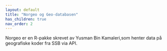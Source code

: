 ```yaml
---
layout: default
title: "Norgeo og Geo-databasen"
has_children: true
nav_order: 2
---
```


Norgeo er en R-pakke skrevet av Yusman Bin Kamaleri,som henter data på geografiske koder fra SSB via API.